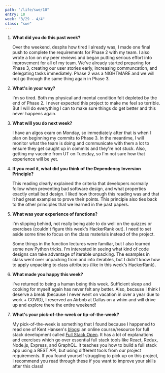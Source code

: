 ```yaml
---
path: "/life/swe/10"
entry: 10
week: "3/29 - 4/4"
class: "swe"
---
```


1. **What did you do this past week?**

    Over the weekend, despite how tired I already was, I made one final push to complete the requirements for Phase 2 with my team. I also wrote a ton on my peer reviews and began putting serious effort into improvement for all of my team. We've already started preparing for Phase 3, creating our user stories early, increasing communcation, and delegating tasks immediately. Phase 2 was a NIGHTMARE and we will not go through the same thing again in Phase 3.

1. **What's in your way?**

    I'm so tired. Both my physical and mental condition felt depleted by the end of Phase 2. I never expected this project to make me feel so terrible. But I will do everything I can to make sure things do get better and this never happens again.

1. **What will you do next week?**

    I have an algos exam on Monday, so immediately after that is when I plan on beginning my commits to Phase 3. In the meantime, I will monitor what the team is doing and communicate with them a lot to ensure they get caught up in commits and they're not stuck. Also, getting my vaccine from UT on Tuesday, so I'm not sure how that experience will be yet.

1. **If you read it, what did you think of the Dependency Inversion Principle?**

    This reading clearly explained the criteria that developers normally follow when preventing bad software design, and what properties exactly entail bad design. I liked how thorough this reading was and that it had great examples to prove their points. This principle also ties back to the other principles that we learned in the past papers.

1. **What was your experience of functions?**

    I'm slipping behind, not really being able to do well on the quizzes or exercises (couldn't figure this week's HackerRank out). I need to set aside some time to focus on the class materials instead of the project.
    
    Some things in the function lectures were familiar, but I also learned some new Python tricks. I'm interested in seeing what kind of code designs can take advantage of iterable unpacking. The examples in class went over unpacking from and into iterables, but I didn't know how to apply unpacking to class attributes (like in this week's HackerRank).

1. **What made you happy this week?**

    I've returned to being a human being this week. Sufficient sleep and cooking for myself again has never felt any better. Also, because I think I deserve a break (because I never went on vacation in over a year due to work + COVID), I reserved an Airbnb at Dallas on a whim and will drive up and explore there the entire weekend!

1. **What's your pick-of-the-week or tip-of-the-week?**

    My pick-of-the-week is something that I found because I happened to read one of Kent Hansen's [blogs](https://kenthansen98.medium.com/cs-373-spring-2021-kent-hansen-4-2d1f326ba385): an online course/resource for full stack development called [Full Stack Open](https://fullstackopen.com/en/). It has a lot of explanations and exercises which go over essential full stack tools like React, Redux, Node.js, Express, and GraphQL. It teaches you how to build a full stack app using a REST API, but using different tools from our project requirements. If you found yourself struggling to pick up on this project, I recommend you read through these if you want to improve your skills after this class!
